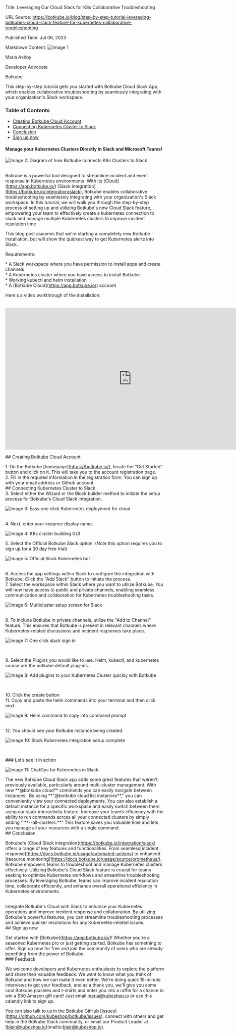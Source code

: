 Title: Leveraging Our Cloud Slack for K8s Collaborative Troubleshooting

URL Source: https://botkube.io/blog/step-by-step-tutorial-leveraging-botkubes-cloud-slack-feature-for-kubernetes-collaborative-troubleshooting

Published Time: Jul 06, 2023

Markdown Content:
![Image 1](https://assets-global.website-files.com/634fabb21508d6c9db9bc46f/6408ed63e5b48fed17e54625_SE6Pjp9PW9TaOwePHJXRaxaLQgYdT2HX_5PYASmvIx8.jpeg)

Maria Ashby

Developer Advocate

Botkube

This step-by-step tutorial gets you started with Botkube Cloud Slack App, which enables collaborative troubleshooting by seamlessly integrating with your organization's Slack workspace.

### Table of Contents

*   [Creating Botkube Cloud Account](#creating-botkube-cloud-account-2)
*   [Connecting Kubernetes Cluster to Slack](#connecting-kubernetes-cluster-to-slack-2)
*   [Conclusion](#conclusion-2)
*   [Sign up now](#sign-up-now-2)

#### Manage your Kubernetes Clusters Directly in Slack and Microsoft Teams!

![Image 2: Diagram of how Botkube connects K8s Clusters to Slack](https://assets-global.website-files.com/634fabb21508d6c9db9bc46f/64a709cc5761791c793a83cb_FXqJSS9KtaIOKugq8s7dLxGlnmtLjrwb6L7gurT9lYJdDRz12RFZoLngWUxSDtvrMKpEnhFCEKOroy2rvA9MJiSEZV4DUJwBa58Vl2JiUXfXJ6b3RrHK-sXsLbaqGbijRlnbXXLmuqKB6ckrNR36yFE.png)

‍  
Botkube is a powerful tool designed to streamline incident and event response in Kubernetes environments. With its \[Cloud\](https://app.botkube.io/) \[Slack integration\](https://botkube.io/integration/slack), Botkube enables collaborative troubleshooting by seamlessly integrating with your organization's Slack workspace. In this tutorial, we will walk you through the step-by-step process of setting up and utilizing Botkube's new Cloud Slack feature, empowering your team to effectively create a kubernetes connection to slack and manage multiple Kubernetes clusters to improve incident resolution time

This blog post assumes that we're starting a completely new Botkube installation, but will show the quickest way to get Kubernetes alerts into Slack.

Requirements:

\* A Slack workspace where you have permission to install apps and create channels  
\* A Kubernetes cluster where you have access to install Botkube  
\* Working kubectl and helm installation  
\* A \[Botkube Cloud\](https://app.botkube.io/) account

Here's a video walkthrough of the installation:  
‍  
<iframe width="800" height="450" src="https://www.youtube.com/embed/UptGoHnYh14" title="YouTube video player" frameborder="0" allow="accelerometer; autoplay; clipboard-write; encrypted-media; gyroscope; picture-in-picture; web-share" allowfullscreen></iframe>

\## Creating Botkube Cloud Account

1\. On the Botkube \[homepage\](https://botkube.io/), locate the “Get Started” button and click on it. This will take you to the account registration page.  
2\. Fill in the required information in the registration form. You can sign up with your email address or Github account.  
\## Connecting Kubernetes Cluster to Slack  
3\. Select either the Wizard or the Block builder method to initiate the setup process for Botkube's Cloud Slack integration.

![Image 3: Easy one click Kubernetes deployment for cloud](https://assets-global.website-files.com/634fabb21508d6c9db9bc46f/64a709dfd8e90bc79339fcd0_cQKP0DfzGkbQO4R8kCAnqr54pgSa_IKaPa756N-FFua5n9N1omSH9fg9nGI1JYNjRS6ZmkbNUYrZLK1Z2BmTjPVHBDP0U9jNpidqq7RIqKWJScUJ32pOPryOAp49HR6OoerKN7yJSu6yHr2DU1GDaoo.png)

‍  
4\. Next, enter your instance display name.  

![Image 4: K8s cluster building GUI](https://assets-global.website-files.com/634fabb21508d6c9db9bc46f/64a709efd8e90bc7933a1393_nAeC7-04jk70WellyEP2GM4m75jP4jrLhnmbjAkZr3rLlNi7zaD2bMLx8rvebpfqFIrvB8OSIxIqKezCZngk7ooCH6WAOT_1PBSQKz-sAAl9WRSq-GqtR1gmHmwC87Oq443Bzdu_sMKsHw-_g8Jwrfo.png)


5\. Select the Official Botkube Slack option. (Note this option requires you to sign up for a 30 day free trial)

![Image 5: Official Slack Kubernetes bot](https://assets-global.website-files.com/634fabb21508d6c9db9bc46f/64a709ffd8e90bc7933a2249_3GYyjQn-Uklnp1Bn8T7YmSOdKEaFnl3idDQcYJiD1mx7xeBbr6yvoRgbLI3Fir7TaW4a1N8l4tgB_Zbt6b3XryqzyYff4z1I_nffpWkoS6Hx7yPmmTrk2Z9tnAlXWUoM_VrAm0iBje2a8oaIiaGxRx0.png)

‍  
6\. Access the app settings within Slack to configure the integration with Botkube. Click the "Add Slack" button to initiate the process.  
7\. Select the workspace within Slack where you want to utilize Botkube. You will now have access to public and private channels, enabling seamless communication and collaboration for Kubernetes troubleshooting tasks.

![Image 6: Multicluster setup screen for Slack](https://assets-global.website-files.com/634fabb21508d6c9db9bc46f/64a70a0bae43806c67551203_v-0W_ZDNIBT2Z7lbvKemYUyidm6L4ftXfEXxY9t0i5d6NB3_A_wrkVIluEVKfh8ZCCSYan2mS8PfS0YXm8DmViUyII5FXmmaLUPy6deAhqmYypJr0mZCg8aOo1FckVZaX3LOlTK6Epso_FqKUAde3Qw.png)

‍  
8\. To include Botkube in private channels, utilize the "Add to Channel" feature. This ensures that Botkube is present in relevant channels where Kubernetes-related discussions and incident responses take place.

![Image 7: One click slack sign in](https://assets-global.website-files.com/634fabb21508d6c9db9bc46f/64a70a1d00209556840fc2aa_qCmpnXKLE-S-5GKx1PijNsYeJOqKsWffvD0NIp708myAL6SynM44bx0khhpKpQCX-LnUoIQ2t5JAbqjdOfxrQSxIJPZWLRKYrX0O1lKJJQQj0hmkIM_5ADswoPXLaRPrMmLwAtVCSAsGEbySEsGW0WY.png)


‍

9\. Select the Plugins you would like to use. Helm, kubectl, and kubernetes source are the botkube default plug-ins.

![Image 8: Add plugins to your Kubernetes Cluster quickly with Botkube](https://assets-global.website-files.com/634fabb21508d6c9db9bc46f/64a70a29a107604e69f10a44_EqV_jhVu5WsrFY2awVlpBZ5UGrulD-EtQrKoYnYoyZP-7TuapKozeQFXiLnQB3g0sUT8YdFZX_yYBgeaJUHhuXpYq3fUuaV9SyJgI0MAwYeJM3to-VfmwRuNyLOkBupW9r32e61df73T4HIa50KMVlc.png)

‍

10\. Click the create button  
11\. Copy and paste the helm commands into your terminal and then click next     

![Image 9: Helm command to copy into command prompt](https://assets-global.website-files.com/634fabb21508d6c9db9bc46f/64a70a33b3210007e280a92a_kqmlF1iCEr1KDQYsMNCGC83a_ZPx0agVAUb6crdZHQOONeg4BlQbwXSWferYj26OZkxyG2cRZ7jtLoDQtbUdEQ9eriQ-KmQmeBcLGxc7QQTtraL3VOAUQW0rNCWGNjJj5HBdzIv8lbk6HgjLwIJwTNM.png)

‍  
12\. You should see your Botkube instance being created.

![Image 10: Slack Kubernetes integration setup complete](https://assets-global.website-files.com/634fabb21508d6c9db9bc46f/64a70a3e978de29171f3a547_pjoT_YHQoMpAqVlVcPpsEl0oupPk1cJLMMLXHbehvipxrb0tni3hVtXkLE52YZMypptKk1Uozszf0pPUCN_SpzzP4W49mZy7NwJfLYWEGMBpwjHwIvIvD--mO22yCj9kV3wE4T8jIA532dDf2oUzVY0.png)

‍

\### Let’s see it in action

![Image 11: ChatOps for Kubernetes in Slack](https://assets-global.website-files.com/634fabb21508d6c9db9bc46f/64a70a5bb3210007e280d3f8_Untitled%20design.gif)

The new Botkube Cloud Slack app adds some great features that weren't previously available, particularly around multi-cluster management. With new \*\*@botkube cloud\*\* commands you can easily navigate between instances.  By using \*\*"@botkube cloud list instances\*\*," you can conveniently view your connected deployments. You can also establish a default instance for a specific workspace and easily switch between them using our slack interactivity feature. Increase your team’s efficiency with the ability to run commands across all your connected clusters by simply adding " \*\*--all-clusters.\*\*" This feature saves you valuable time and lets you manage all your resources with a single command.  
\## Conclusion

Botkube's \[Cloud Slack integration\](https://botkube.io/integration/slack) offers a range of key features and functionalities. From seamless\[incident response\](https://docs.botkube.io/usage/automated-actions) to enhanced \[resource monitoring\](https://docs.botkube.io/usage/source/prometheus/), Botkube empowers teams to troubleshoot and manage Kubernetes clusters effectively. Utilizing Botkube's Cloud Slack feature is crucial for teams seeking to optimize Kubernetes workflows and streamline troubleshooting processes. By leveraging Botkube, teams can improve incident resolution time, collaborate efficiently, and enhance overall operational efficiency in Kubernetes environments.

‍  
Integrate Botkube's Cloud with Slack to enhance your Kubernetes operations and improve incident response and collaboration. By utilizing Botkube's powerful features, you can streamline troubleshooting processes and achieve quicker resolutions for any Kubernetes-related issues.  
\## Sign up now

Get started with \[Botkube\](https://app.botkube.io/)! Whether you're a seasoned Kubernetes pro or just getting started, Botkube has something to offer. Sign up now for free and join the community of users who are already benefiting from the power of Botkube.  
\### Feedback

We welcome developers and Kubernetes enthusiasts to explore the platform and share their valuable feedback. We want to know what you think of Botkube and how we can make it even better. We're doing quick 15-minute interviews to get your feedback, and as a thank you, we'll give you some cool Botkube plushies and t-shirts and enter you into a raffle for a chance to win a $50 Amazon gift card! Just email maria@kubeshop.io or use this calendly link to sign up.

You can also talk to us in the Botkube GitHub \[issues\](https://github.com/kubeshop/botkube/issues), connect with others and get help in the Botkube Slack community, or email our Product Leader at \[blair@kubeshop.io\](mailto:blair@kubeshop.io).
